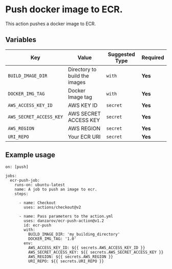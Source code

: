 # Push docker image to ECR.

This action pushes a docker image to ECR.

## Variables

| Key | Value | Suggested Type | Required |
| ------------- | ------------- | ------------- | ------------- |
| `BUILD_IMAGE_DIR` | Directory to build the images | `with` | **Yes** |
| `DOCKER_IMG_TAG` | Docker Image tag | `with` | **Yes** |
| `AWS_ACCESS_KEY_ID` | AWS KEY ID  | `secret` | **Yes** |
| `AWS_SECRET_ACCESS_KEY` | AWS SECRET ACCESS KEY| `secret` | **Yes** |
| `AWS_REGION` | AWS REGION | `secret` | **Yes** |
| `URI_REPO` | Your ECR URI  | `secret` | **Yes** |


## Example usage

```
on: [push]

jobs:
  ecr-push-job:
    runs-on: ubuntu-latest
    name: A job to push an image to ecr.
    steps:

      - name: Checkout
        uses: actions/checkout@v2

      - name: Pass parameters to the action.yml
        uses: danzarov/ecr-push-action@v1.2
        id: ecr-push
        with:
          BUILD_IMAGE_DIR: 'my_building_directory'          
          DOCKER_IMG_TAG: '1.0'
        env:          
          AWS_ACCESS_KEY_ID: ${{ secrets.AWS_ACCESS_KEY_ID }}
          AWS_SECRET_ACCESS_KEY: ${{ secrets.AWS_SECRET_ACCESS_KEY }}
          AWS_REGION: ${{ secrets.AWS_REGION }}
          URI_REPO: ${{ secrets.URI_REPO }}
```